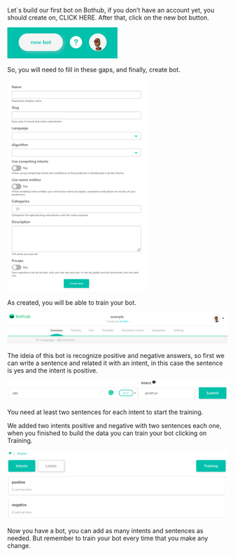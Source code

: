 
Let´s build our first bot on Bothub, if you don’t have an account yet, you should create on, CLICK HERE. After that, click on the new bot button.

![](/img/img17.png)

So, you will need to fill in these gaps, and finally, create bot.

![](/img/img18.png)

As created, you will be able to train your bot.

![](/img/img19.png)

The ideia of this bot is recognize positive and negative answers, so first we can write a sentence and related it with an intent, in this case the sentence is yes and the intent is positive.

![](/img/img20.png)

You need at least two sentences for each intent to start the training.

We added two intents positive and negative with two sentences each one, when you finished to build the data you can train your bot clicking on Training.

![](/img/img21.png)

Now you have a bot, you can add as many intents and sentences as needed. But remember to train your bot every time that you make any change.
